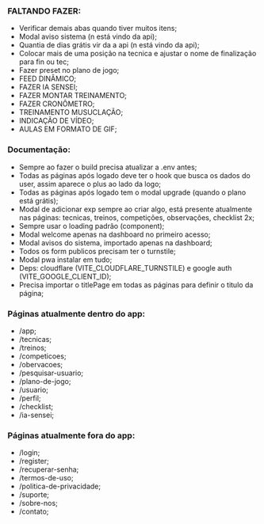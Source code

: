 ### FALTANDO FAZER:
- Verificar demais abas quando tiver muitos itens;
- Modal aviso sistema (n está vindo da api);
- Quantia de dias grátis vir da a api (n está vindo da api);
- Colocar mais de uma posição na tecnica e ajustar o nome de finalização para fin ou tec;
- Fazer preset no plano de jogo;
- FEED DINÂMICO;
- FAZER IA SENSEI;
- FAZER MONTAR TREINAMENTO;
- FAZER CRONÔMETRO;
- TREINAMENTO MUSUCLAÇÃO;
- INDICAÇÃO DE VÍDEO;
- AULAS EM FORMATO DE GIF;


### Documentação:
- Sempre ao fazer o build precisa atualizar a .env antes;
- Todas as páginas após logado deve ter o hook que busca os dados do user, assim aparece o plus ao lado da logo;
- Todas as páginas após logado tem o modal upgrade (quando o plano está grátis);
- Modal de adicionar exp sempre ao criar algo, está presente atualmente nas páginas: tecnicas, treinos, competições, observações, checklist 2x;
- Sempre usar o loading padrão (component);
- Modal welcome apenas na dashboard no primeiro acesso;
- Modal avisos do sistema, importado apenas na dashboard;
- Todos os form publicos precisam ter o turnstile;
- Modal pwa instalar em tudo;
- Deps: cloudflare (VITE_CLOUDFLARE_TURNSTILE) e google auth (VITE_GOOGLE_CLIENT_ID);
- Precisa importar o titlePage em todas as páginas para definir o titulo da página;

### Páginas atualmente dentro do app:
- /app;
- /tecnicas;
- /treinos;
- /competicoes;
- /obervacoes;
- /pesquisar-usuario;
- /plano-de-jogo;
- /usuario;
- /perfil;
- /checklist;
- /ia-sensei;

### Páginas atualmente fora do app:
- /login;
- /register;
- /recuperar-senha;
- /termos-de-uso;
- /politica-de-privacidade;
- /suporte;
- /sobre-nos;
- /contato;

